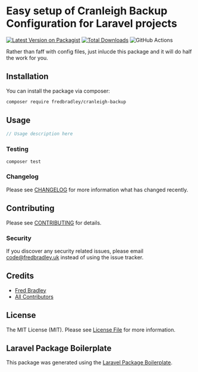 # Easy setup of Cranleigh Backup Configuration for Laravel projects

[![Latest Version on Packagist](https://img.shields.io/packagist/v/fredbradley/cranleigh-backup.svg?style=flat-square)](https://packagist.org/packages/fredbradley/cranleigh-backup)
[![Total Downloads](https://img.shields.io/packagist/dt/fredbradley/cranleigh-backup.svg?style=flat-square)](https://packagist.org/packages/fredbradley/cranleigh-backup)
![GitHub Actions](https://github.com/fredbradley/cranleigh-backup/actions/workflows/main.yml/badge.svg)

Rather than faff with config files, just inlucde this package and it will do half the work for you.

## Installation

You can install the package via composer:

```bash
composer require fredbradley/cranleigh-backup
```

## Usage

```php
// Usage description here
```

### Testing

```bash
composer test
```

### Changelog

Please see [CHANGELOG](CHANGELOG.md) for more information what has changed recently.

## Contributing

Please see [CONTRIBUTING](CONTRIBUTING.md) for details.

### Security

If you discover any security related issues, please email code@fredbradley.uk instead of using the issue tracker.

## Credits

-   [Fred Bradley](https://github.com/fredbradley)
-   [All Contributors](../../contributors)

## License

The MIT License (MIT). Please see [License File](LICENSE.md) for more information.

## Laravel Package Boilerplate

This package was generated using the [Laravel Package Boilerplate](https://laravelpackageboilerplate.com).
